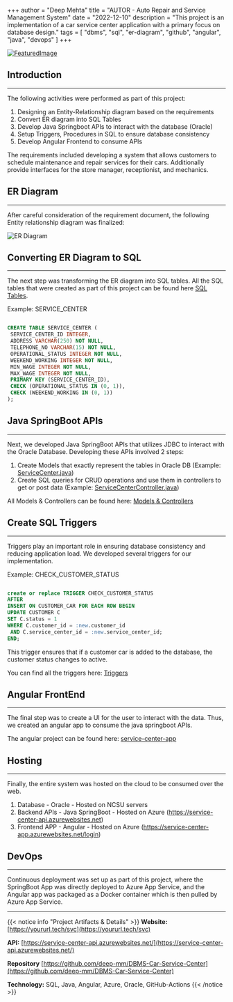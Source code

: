 +++
author = "Deep Mehta"
title = "AUTOR - Auto Repair and Service Management System"
date = "2022-12-10"
description = "This project is an implementation of a car service center application with a primary focus on database design."
tags = [
 "dbms",
 "sql",
 "er-diagram",
 "github",
 "angular",
 "java",
 "devops"
]
+++

[![FeaturedImage](/images/projects/autor_main.png)](https://yoururl.tech/svc)

## Introduction

---

The following activities were performed as part of this project:

1. Designing an Entity-Relationship diagram based on the requirements
2. Convert ER diagram into SQL Tables
3. Develop Java Springboot APIs to interact with the database (Oracle)
4. Setup Triggers, Procedures in SQL to ensure database consistency
5. Develop Angular Frontend to consume APIs

The requirements included developing a system that allows customers to schedule maintenance and repair services for their cars. Additionally provide interfaces for the store manager, receptionist, and mechanics.

## ER Diagram

---

After careful consideration of the requirement document, the following Entity relationship diagram was finalized:

![ER Diagram](/images/projects/autor_er.jpg)

## Converting ER Diagram to SQL

---

The next step was transforming the ER diagram into SQL tables. All the SQL tables that were created as part of this project can be found here [SQL Tables](https://github.com/deep-mm/DBMS-Car-Service-Center/blob/main/sql-files/set_up.sql).

Example: SERVICE_CENTER

```sql

CREATE TABLE SERVICE_CENTER (
 SERVICE_CENTER_ID INTEGER,
 ADDRESS VARCHAR(250) NOT NULL,
 TELEPHONE_NO VARCHAR(15) NOT NULL,
 OPERATIONAL_STATUS INTEGER NOT NULL,
 WEEKEND_WORKING INTEGER NOT NULL,
 MIN_WAGE INTEGER NOT NULL,
 MAX_WAGE INTEGER NOT NULL,
 PRIMARY KEY (SERVICE_CENTER_ID),
 CHECK (OPERATIONAL_STATUS IN (0, 1)),
 CHECK (WEEKEND_WORKING IN (0, 1))
);

```

## Java SpringBoot APIs

---

Next, we developed Java SpringBoot APIs that utilizes JDBC to interact with the Oracle Database. Developing these APIs involved 2 steps:

1. Create Models that exactly represent the tables in Oracle DB (Example: [ServiceCenter.java](https://github.com/deep-mm/DBMS-Car-Service-Center/blob/main/src/main/java/com/dbms/team15/models/ServiceCenter.java))
2. Create SQL queries for CRUD operations and use them in controllers to get or post data (Example: [ServiceCenterController.java](https://github.com/deep-mm/DBMS-Car-Service-Center/blob/main/src/main/java/com/dbms/team15/controllers/ServiceCenterController.java))

All Models & Controllers can be found here: [Models & Controllers](https://github.com/deep-mm/DBMS-Car-Service-Center/tree/main/src/main/java/com/dbms/team15)

## Create SQL Triggers

---

Triggers play an important role in ensuring database consistency and reducing application load. We developed several triggers for our implementation.

Example: CHECK_CUSTOMER_STATUS

```sql

create or replace TRIGGER CHECK_CUSTOMER_STATUS
AFTER
INSERT ON CUSTOMER_CAR FOR EACH ROW BEGIN
UPDATE CUSTOMER C
SET C.status = 1
WHERE C.customer_id = :new.customer_id
 AND C.service_center_id = :new.service_center_id;
END;

```

This trigger ensures that if a customer car is added to the database, the customer status changes to active.

You can find all the triggers here: [Triggers](https://github.com/deep-mm/DBMS-Car-Service-Center/blob/main/sql-files/set_up.sql#L210)

## Angular FrontEnd

---

The final step was to create a UI for the user to interact with the data. Thus, we created an angular app to consume the java springboot APIs.

The angular project can be found here: [service-center-app](https://github.com/deep-mm/DBMS-Car-Service-Center/tree/main/service-center-app/src)

## Hosting

---

Finally, the entire system was hosted on the cloud to be consumed over the web.

1. Database - Oracle - Hosted on NCSU servers
2. Backend APIs - Java SpringBoot - Hosted on Azure (https://service-center-api.azurewebsites.net)
3. Frontend APP - Angular - Hosted on Azure (https://service-center-app.azurewebsites.net/login)

## DevOps

---

Continuous deployment was set up as part of this project, where the SpringBoot App was directly deployed to Azure App Service, and the Angular app was packaged as a Docker container which is then pulled by Azure App Service.

---

{{< notice info "Project Artifacts & Details" >}}
**Website:** [https://yoururl.tech/svc](https://yoururl.tech/svc)

**API:** [https://service-center-api.azurewebsites.net/](https://service-center-api.azurewebsites.net/)

**Repository** [https://github.com/deep-mm/DBMS-Car-Service-Center](https://github.com/deep-mm/DBMS-Car-Service-Center)

**Technology:** SQL, Java, Angular, Azure, Oracle, GitHub-Actions
{{< /notice >}}
